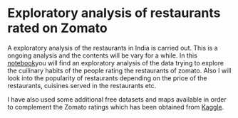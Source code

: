 # Exploratory analysis of restaurants rated on Zomato

A exploratory analysis of the restaurants in India is carried out. This is a ongoing analysis and the contents will be vary for  a while. In this [notebook](https://github.com/nathdipankar/restaurants-data-zomato-india/blob/master/Finding%20the%20best%20restuarants.ipynb)you will find an exploratory analysis of the data trying to explore the cuilinary habits of the people rating the restaurants of zomato. Also I will look into the popularity of restaurants depending on the price of the restaurants, cuisines served in the restaurants etc.

I have also used some additional free datasets and maps available in order to complement the Zomato ratings which has been obtained from [Kaggle](https://www.kaggle.com/shrutimehta/zomato-restaurants-data).
